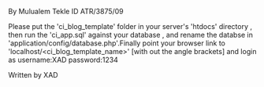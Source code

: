 By Mulualem Tekle 
ID ATR/3875/09

Please put the 'ci_blog_template' folder in your server's 'htdocs' directory , then run the 'ci_app.sql' against your database , and rename the databse in 'application/config/database.php'.Finally point your browser link to 'localhost/<ci_blog_template_name>' [with out the angle brackets] and login as username:XAD password:1234

Written by XAD

